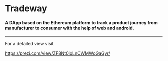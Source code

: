 # Tradeway
#### A DApp based on the Ethereum platform to track a product journey from manufacturer to consumer with the help of web and android.
------
For a detailed view visit

<https://prezi.com/view/ZF8Nt0ioLnCWMWoGaGyr/>
 
